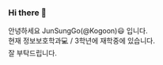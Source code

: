 ### Hi there 👋
<!--
<div align=center>  
 
 [![Hits](https://hits.seeyoufarm.com/api/count/incr/badge.svg?url=https%3A%2F%2Fgithub.com%2FKogoon)](https://hits.seeyoufarm.com)  
 
</div>
-->
                  
안녕하세요 JunSungGo(@Kogoon)😃 입니다.  
현재 정보보호학과💻 / 3학년에 재학중에 있습니다.  
잘 부탁드립니다.  

<!--
- - - 
#### Hi there 👋 This is JunSung GO
I am a Software Engineering.  
I live in Seoul in Korea. 


- 🔭 I’m currently working on ...

- 🌱 I’m currently learning ...

<details>
  <summary><b>:telescope: 2020 goal</b></summary>
  룰루룰룰루룰
  루루루루루루루룰
</details>

**Kogoon/Kogoon** is a ✨ _special_ ✨ repository because its `README.md` (this file) appears on your GitHub profile.

Here are some ideas to get you started:

- 🔭 I’m currently working on ...
- 🌱 I’m currently learning ...
- 👯 I’m looking to collaborate on ...
- 🤔 I’m looking for help with ...
- 💬 Ask me about ...
- 📫 How to reach me: ...
- 😄 Pronouns: ...
- ⚡ Fun fact: ...
-->
